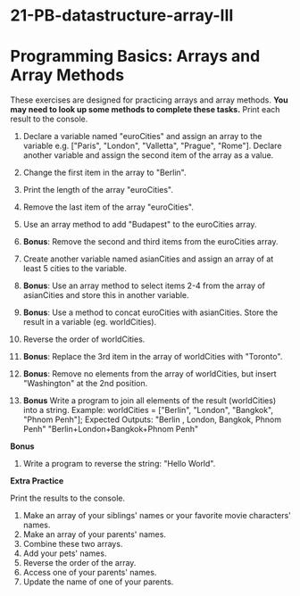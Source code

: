 # 21-PB-datastructure-array-III

# Programming Basics: Arrays and Array Methods

These exercises are designed for practicing arrays and array methods. **You may need to look up some methods to complete these tasks.** Print each result to the console.

1. Declare a variable named "euroCities" and assign an array to the variable e.g. ["Paris", "London", "Valletta", "Prague", "Rome"]. Declare another variable and assign the second item of the array as a value.

2. Change the first item in the array to "Berlin".

3. Print the length of the array "euroCities".

4. Remove the last item of the array "euroCities".

5. Use an array method to add "Budapest" to the euroCities array.

6. **Bonus**: Remove the second and third items from the euroCities array.

7. Create another variable named asianCities and assign an array of at least 5 cities to the variable.

8. **Bonus**: Use an array method to select items 2-4 from the array of asianCities and store this in another variable.

9. **Bonus**: Use a method to concat euroCities with asianCities. Store the result in a variable (eg. worldCities).

10. Reverse the order of worldCities.

11. **Bonus**: Replace the 3rd item in the array of worldCities with "Toronto".

12. **Bonus**: Remove no elements from the array of worldCities, but insert "Washington" at the 2nd position.

13. **Bonus** Write a program to join all elements of the result (worldCities) into a string.
    Example: worldCities = ["Berlin", "London", "Bangkok", "Phnom Penh"];
    Expected Outputs:
    "Berlin , London, Bangkok, Phnom Penh"
    "Berlin+London+Bangkok+Phnom Penh"

**Bonus**

1. Write a program to reverse the string: "Hello World".

**Extra Practice**

Print the results to the console.

1. Make an array of your siblings' names or your favorite movie characters' names.
2. Make an array of your parents' names.
3. Combine these two arrays.
4. Add your pets' names.
5. Reverse the order of the array.
6. Access one of your parents' names.
7. Update the name of one of your parents.
